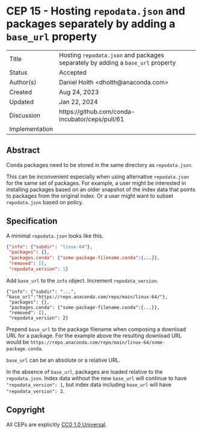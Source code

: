 # CEP 15 - Hosting <code>repodata.json</code> and packages separately by adding a <code>base_url</code> property

<table>
<tr><td> Title </td><td> Hosting <code>repodata.json</code> and packages separately by adding a <code>base_url</code> property </td>
<tr><td> Status </td><td> Accepted </td></tr>
<tr><td> Author(s) </td><td> Daniel Holth &lt;dholth@anaconda.com&gt;</td></tr>
<tr><td> Created </td><td> Aug 24, 2023</td></tr>
<tr><td> Updated </td><td> Jan 22, 2024</td></tr>
<tr><td> Discussion </td><td> https://github.com/conda-incubator/ceps/pull/61 </td></tr>
<tr><td> Implementation </td><td>  </td></tr>
</table>

## Abstract

Conda packages need to be stored in the same directory as `repodata.json`.

This can be inconvenient especially when using alternative `repodata.json` for
the same set of packages. For example, a user might be interested in installing
packages based on an older snapshot of the index data that points to packages
from the original index. Or a user might want to subset `repodata.json` based on
policy.

## Specification

A minimal `repodata.json` looks like this.

```json
{"info": {"subdir": "linux-64"},
 "packages": {},
 "packages.conda": {"some-package-filename.conda":{...}},
 "removed": [],
 "repodata_version": 1}
```

Add `base_url` to the `info` object. Increment `repodata_version`.

```jsin
{"info": {"subdir": "...", "base_url":"https://repo.anaconda.com/repo/main/linux-64/"},
 "packages": {},
 "packages.conda": {"some-package-filename.conda":{...}},
 "removed": [],
 "repodata_version": 2}
 ```

Prepend `base_url` to the package filename when composing a download URL for a package.
For the example above the resulting download URL would be `https://repo.anaconda.com/repo/main/linux-64/some-package.conda`.

`base_url` can be an absolute or a relative URL.

In the absence of `base_url`, packages are loaded relative to the
`repodata.json`. Index data without the new `base_url` will continue to have
`"repodata_version": 1`, but index data including `base_url` will have
`"repodata_version": 2`.

## Copyright

All CEPs are explicitly [CC0 1.0 Universal](https://creativecommons.org/publicdomain/zero/1.0/).
